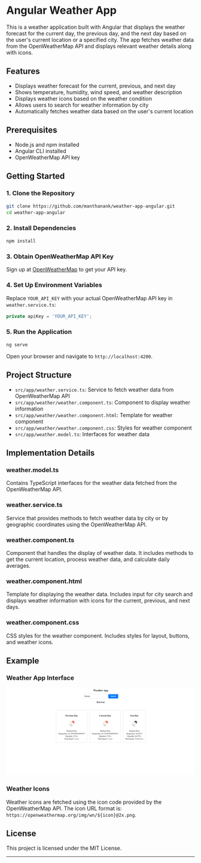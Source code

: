 # Angular Weather App

This is a weather application built with Angular that displays the weather forecast for the current day, the previous day, and the next day based on the user's current location or a specified city. The app fetches weather data from the OpenWeatherMap API and displays relevant weather details along with icons.

## Features

- Displays weather forecast for the current, previous, and next day
- Shows temperature, humidity, wind speed, and weather description
- Displays weather icons based on the weather condition
- Allows users to search for weather information by city
- Automatically fetches weather data based on the user's current location

## Prerequisites

- Node.js and npm installed
- Angular CLI installed
- OpenWeatherMap API key

## Getting Started

### 1. Clone the Repository

```sh
git clone https://github.com/manthanank/weather-app-angular.git
cd weather-app-angular
```

### 2. Install Dependencies

```sh
npm install
```

### 3. Obtain OpenWeatherMap API Key

Sign up at [OpenWeatherMap](https://openweathermap.org/api) to get your API key.

### 4. Set Up Environment Variables

Replace `YOUR_API_KEY` with your actual OpenWeatherMap API key in `weather.service.ts`:

```typescript
private apiKey = 'YOUR_API_KEY';
```

### 5. Run the Application

```sh
ng serve
```

Open your browser and navigate to `http://localhost:4200`.

## Project Structure

- `src/app/weather.service.ts`: Service to fetch weather data from OpenWeatherMap API
- `src/app/weather/weather.component.ts`: Component to display weather information
- `src/app/weather/weather.component.html`: Template for weather component
- `src/app/weather/weather.component.css`: Styles for weather component
- `src/app/weather.model.ts`: Interfaces for weather data

## Implementation Details

### weather.model.ts

Contains TypeScript interfaces for the weather data fetched from the OpenWeatherMap API.

### weather.service.ts

Service that provides methods to fetch weather data by city or by geographic coordinates using the OpenWeatherMap API.

### weather.component.ts

Component that handles the display of weather data. It includes methods to get the current location, process weather data, and calculate daily averages.

### weather.component.html

Template for displaying the weather data. Includes input for city search and displays weather information with icons for the current, previous, and next days.

### weather.component.css

CSS styles for the weather component. Includes styles for layout, buttons, and weather icons.

## Example

### Weather App Interface

![Weather App Interface](/public/screenshot.png)

### Weather Icons

Weather icons are fetched using the icon code provided by the OpenWeatherMap API. The icon URL format is: `https://openweathermap.org/img/wn/${icon}@2x.png`.

## License

This project is licensed under the MIT License.

---
